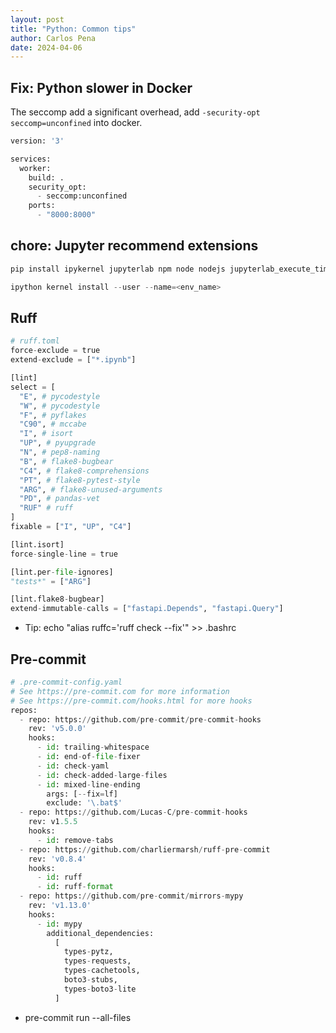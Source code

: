 ```yaml
---
layout: post
title: "Python: Common tips"
author: Carlos Pena
date: 2024-04-06
---
```


## Fix: Python slower in Docker

The seccomp add a significant overhead, add `-security-opt seccomp=unconfined` into docker.

```py
version: '3'

services:
  worker:
    build: .
    security_opt:
      - seccomp:unconfined
    ports:
      - "8000:8000"

```

## chore: Jupyter recommend extensions


```py
pip install ipykernel jupyterlab npm node nodejs jupyterlab_execute_time black isort jupyterlab-code-formatter

ipython kernel install --user --name=<env_name>
```

## Ruff

```py
# ruff.toml
force-exclude = true
extend-exclude = ["*.ipynb"]

[lint]
select = [
  "E", # pycodestyle
  "W", # pycodestyle
  "F", # pyflakes
  "C90", # mccabe
  "I", # isort
  "UP", # pyupgrade
  "N", # pep8-naming
  "B", # flake8-bugbear
  "C4", # flake8-comprehensions
  "PT", # flake8-pytest-style
  "ARG", # flake8-unused-arguments
  "PD", # pandas-vet
  "RUF" # ruff
]
fixable = ["I", "UP", "C4"]

[lint.isort]
force-single-line = true

[lint.per-file-ignores]
"tests*" = ["ARG"]

[lint.flake8-bugbear]
extend-immutable-calls = ["fastapi.Depends", "fastapi.Query"]
```

- Tip: echo "alias ruffc='ruff check --fix'" >> .bashrc

## Pre-commit

```py
# .pre-commit-config.yaml
# See https://pre-commit.com for more information
# See https://pre-commit.com/hooks.html for more hooks
repos:
  - repo: https://github.com/pre-commit/pre-commit-hooks
    rev: 'v5.0.0'
    hooks:
      - id: trailing-whitespace
      - id: end-of-file-fixer
      - id: check-yaml
      - id: check-added-large-files
      - id: mixed-line-ending
        args: [--fix=lf]
        exclude: '\.bat$'
  - repo: https://github.com/Lucas-C/pre-commit-hooks
    rev: v1.5.5
    hooks:
      - id: remove-tabs
  - repo: https://github.com/charliermarsh/ruff-pre-commit
    rev: 'v0.8.4'
    hooks:
      - id: ruff
      - id: ruff-format
  - repo: https://github.com/pre-commit/mirrors-mypy
    rev: 'v1.13.0'
    hooks:
      - id: mypy
        additional_dependencies:
          [
            types-pytz,
            types-requests,
            types-cachetools,
            boto3-stubs,
            types-boto3-lite
          ]
```

- pre-commit run --all-files
